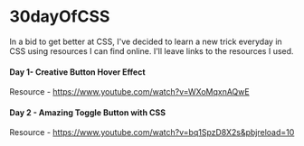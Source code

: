 # 30dayOfCSS
In a bid to get better at CSS, I've decided to learn a new trick everyday in CSS using resources I can find online. I'll leave links to the resources I used.

#### Day 1- Creative Button Hover Effect
Resource - https://www.youtube.com/watch?v=WXoMqxnAQwE

#### Day 2 - Amazing Toggle Button with CSS
Resource - https://www.youtube.com/watch?v=bq1SpzD8X2s&pbjreload=10
